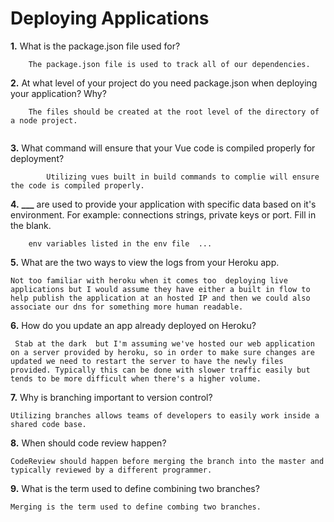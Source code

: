 # Deploying Applications

**1.** What is the package.json file used for?

<!-- enter you answer in the space below -->

```
    The package.json file is used to track all of our dependencies.
```

**2.** At what level of your project do you need package.json when deploying your application? Why?

<!-- enter you answer in the space below -->

```
    The files should be created at the root level of the directory of a node project. 


```

**3.** What command will ensure that your Vue code is compiled properly for deployment?

<!-- enter you answer in the space below -->

```
        Utilizing vues built in build commands to complie will ensure the code is compiled properly.
```

**4.** **\_\_\_** are used to provide your application with specific data based on it's environment. For example: connections strings, private keys or port. Fill in the blank.

<!-- enter you answer in the space below -->

```
    env variables listed in the env file  ...
```

**5.** What are the two ways to view the logs from your Heroku app.

<!-- enter you answer in the space below -->

```
Not too familiar with heroku when it comes too  deploying live applications but I would assume they have either a built in flow to help publish the application at an hosted IP and then we could also associate our dns for something more human readable. 
```

**6.** How do you update an app already deployed on Heroku?

<!-- enter you answer in the space below -->

```
 Stab at the dark  but I'm assuming we've hosted our web application on a server provided by heroku, so in order to make sure changes are updated we need to restart the server to have the newly files provided. Typically this can be done with slower traffic easily but tends to be more difficult when there's a higher volume. 
```

**7.** Why is branching important to version control?

<!-- enter you answer in the space below -->

```
Utilizing branches allows teams of developers to easily work inside a shared code base. 
```

**8.** When should code review happen?

<!-- enter you answer in the space below -->

```
CodeReview should happen before merging the branch into the master and typically reviewed by a different programmer. 
```

**9.** What is the term used to define combining two branches?

<!-- enter you answer in the space below -->

```
Merging is the term used to define combing two branches. 

```
